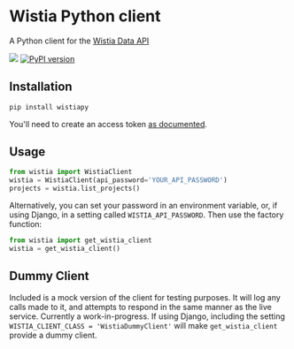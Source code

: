 # Wistia Python client

A Python client for the [Wistia Data API](https://wistia.com/support/developers/data-api)

![](https://github.com/Edrolo/wistiapy/workflows/Python%20Tests/badge.svg)
[![PyPI version](https://badge.fury.io/py/wistiapy.svg)](https://badge.fury.io/py/wistiapy)

## Installation
```bash
pip install wistiapy
```

You'll need to create an access token [as documented](https://wistia.com/support/developers/data-api#creating-and-managing-access-tokens).

## Usage

```python
from wistia import WistiaClient
wistia = WistiaClient(api_password='YOUR_API_PASSWORD')
projects = wistia.list_projects()
```

Alternatively, you can set your password in an environment variable, or, if using Django, in a
setting called `WISTIA_API_PASSWORD`. Then use the factory function:
```python
from wistia import get_wistia_client
wistia = get_wistia_client()
```

## Dummy Client
Included is a mock version of the client for testing purposes. It will log any calls made to it,
and attempts to respond in the same manner as the live service. Currently a work-in-progress.
If using Django, including the setting `WISTIA_CLIENT_CLASS = 'WistiaDummyClient'` will make
`get_wistia_client` provide a dummy client.
